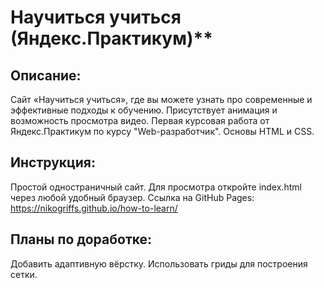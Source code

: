 # Научиться учиться (Яндекс.Практикум)\*\*

## **Описание:**

Сайт «Научиться учиться», где вы можете узнать про современные и эффективные подходы к обучению. Присутствует анимация и возможность просмотра видео. Первая курсовая работа от Яндекс.Практикум по курсу "Web-разработчик". Основы HTML и CSS.

## **Инструкция:**

Простой одностраничный сайт. Для просмотра откройте index.html через любой удобный браузер.
Ссылка на GitHub Pages: https://nikogriffs.github.io/how-to-learn/

## **Планы по доработке:**

Добавить адаптивную вёрстку. Использовать гриды для построения сетки.
